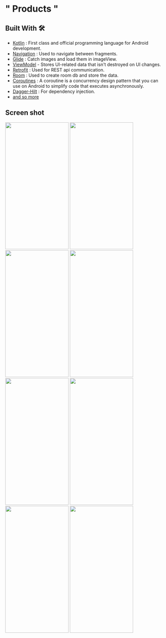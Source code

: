 # " Products "

## Built With 🛠

- [Kotlin](https://kotlinlang.org/) : First class and official programming language for Android development.
- [Navigation](https://developer.android.com/guide/navigation/navigation-getting-started) : Used to navigate between fragments.
- [Glide](https://github.com/bumptech/glide) : Catch images and load them in imageView.
- [ViewModel](https://developer.android.com/topic/libraries/architecture/viewmodel) - Stores UI-related data that isn't destroyed on UI changes.
- [Retrofit](https://github.com/square/retrofit) : Used for REST api communication.
- [Room](https://developer.android.com/topic/libraries/architecture/room) : Used to create room db and store the data.
- [Coroutines](https://github.com/Kotlin/kotlinx.coroutines) : A coroutine is a concurrency design pattern that you can use on Android to simplify code that executes asynchronously.
- [Dagger-Hilt](https://developer.android.com/training/dependency-injection/hilt-android) : For dependency injection.
- [and so more](https://www.google.com/search?client=firefox-b-d&q=more)



## Screen shot

<img src = "https://user-images.githubusercontent.com/53982895/206470457-3b2cd5de-c154-4ff4-bd0f-9aab3f45850d.png" width = "200" height = "400">  <img src = "https://user-images.githubusercontent.com/53982895/206470153-f06a399f-6d12-4d7d-b8e1-b5d4017c3ed5.png" width = "200" height = "400">
<img src = "https://user-images.githubusercontent.com/53982895/206474082-bddb284b-1a76-477d-84da-fa2416d2ee89.png" width = "200" height = "400">  <img src = "https://user-images.githubusercontent.com/53982895/206476048-ef8de634-4e71-4839-91ec-db95a2e88015.png" width = "200" height = "400">
<img src = "https://user-images.githubusercontent.com/53982895/206907352-00ec4400-bef4-40e8-a0c3-77d62a6c72ad.png" width = "200" height = "400">  <img src = "https://user-images.githubusercontent.com/53982895/206907360-30e8a4bb-e179-4cd5-acac-27b7f800bb4f.png" width = "200" height = "400">
<img src = "https://user-images.githubusercontent.com/53982895/206475161-ace654b2-e720-4526-b298-7dfaa9fc7e4a.png" width = "200" height = "400">  <img src = "https://user-images.githubusercontent.com/53982895/206477233-2a446b5d-01e2-4375-a6a4-3ba83308a369.png" width = "200" height = "400">
